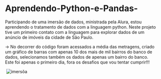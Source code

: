 # Aprendendo-Python-e-Pandas-
Participando de uma imersão de dados, ministrada pela Alura, estou aprendendo o tratamento de dados com a linguagem python. Neste projeto tive um primeiro contato com a linguagem para explorar dados de um anúncio de imóveis da cidade de São Paulo. 

<p> -> No decorrer do código foram acessados a média das metragens, criado um gráfico de barras com apenas 10 dos mais de mil bairros do banco de dados, selecionamos também os dados de apenas um bairro do banco.
Este foi apenas o primeiro dia, fora os desafios que vou tentar cumprir!!! <p/> 
  
<img> ![imersõa](https://user-images.githubusercontent.com/84017026/170094321-1ef67760-74f7-474b-97ba-314c7feefd16.png) <img/>
